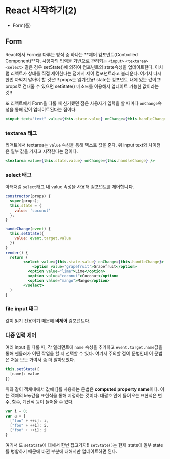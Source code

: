 # React 시작하기(2)

- Form(폼)





## Form

React에서 Form을 다루는 방식 중 하나는 **제어 컴포넌트(Controlled Component)**다. 사용자의 입력을 기반으로 관리되는 `<input>` `<textarea>` `<select>` 같은 경우 setState()에 의하여 컴포넌트의 state속성을 업데이트한다. 이처럼 리액트가 상태를 직접 제어한다는 점에서 제어 컴포넌트라고 불리운다. 여기서 다시 한번 까먹지 말아야 할 것은!!! props는 읽기전용! state는 컴포넌트 내에 있는 값이고! props로 건내줄 수 있으면 setState() 메소드를 이용해서 업데이트 가능한 값이라는 것!!

또 리액트에서 Form을 다룰 때 신기했던 점은 사용자가 입력을 할 때마다 `onChange`속성을 통해 값이 업데이트된다는 점이다.

```jsx
<input text="text" value={this.state.value} onChange={this.handleChange} />
```

### textarea 태그

리액트에서 textarea는 `value` 속성을 통해 텍스트 값을 준다. 위 input text와 차이점은 일부 값을 가지고 시작한다는 점이다.

```jsx
<textarea value={this.state.value} onChange={this.handleChange} /> 
```

### select 태그

아래처럼 `select`태그 내 value 속성을 사용해 컴포넌트를 제어합니다.

```jsx
constructor(props) {
  super(props);
  this.state = {
    value: 'coconut'
  };
}

handeChange(event) {
  this.setState({
    value: event.target.value
  })
}
render() {
  return (
		<select value={this.state.value} onChange={this.handleChange}>
			<option value="grapefruit">Grapefruit</option>
 		  <option value="lime">Lime</option>
		  <option value="coconut">Coconut</option>
		  <option value="mango">Mango</option>
		</select>  
  )
}

```

### file input 태그

값이 읽기 전용이기 때문에 **비제어** 컴포넌트다.

### 다중 입력 제어

여러 input 을 다룰 때, 각 엘리먼트에 `name` 속성을 추가하고 `event.target.name`값을 통해 핸들러가 어떤 작업을 할 지 선택할 수 있다. 여기서 주의할 점이 문법인데 이 문법은 처음 보는 거여서 좀 더 알아보았다.

```jsx
this.setState({
  [name]: value
})
```

위와 같이 객체내에서 값에 []를 사용하는 문법은 **computed property name**이다. 이는 객체의 key값을 표현식을 통해 지정하는 것이다. 대괄호 안에 들어오는 표현식은 변수, 함수, 계산식 등이 들어올 수 있다.

```javascript
var i = 0;
var a = {
  ["foo" + ++i]: i,
  ["foo" + ++i]: i,
  ["foo" + ++i]: i
}
```

여기서 또 `setState`에 대해서 한번 집고가자!! `setState()`는 현재 state에 일부 state를 병합하기 때문에 바뀐 부분에 대해서만 업데이트하면 된다.


